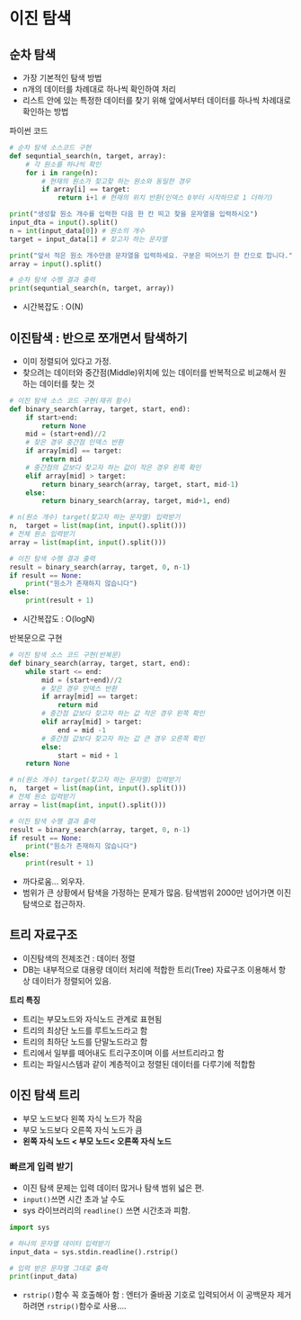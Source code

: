 # 이진 탐색
## 순차 탐색
- 가장 기본적인 탐색 방법
- n개의 데이터를 차례대로 하나씩 확인하여 처리
- 리스트 안에 있는 특정한 데이터를 찾기 위해 앞에서부터 데이터를 하나씩 차례대로 확인하는 방법    

파이썬 코드
```python
# 순차 탐색 소스코드 구현
def sequntial_search(n, target, array):
    # 각 원소를 하나씩 확인
    for i in range(n):
        # 현재의 원소가 찾고핮 하는 원소와 동일한 경우
        if array[i] == target:
            return i+1 # 현재의 위치 반환(인덱스 0부터 시작하므로 1 더하기)

print("생성할 원소 개수를 입력한 다음 한 칸 띄고 찾을 운자열을 입력하시오")
input_dta = input().split()
n = int(input_data[0]) # 원소의 개수
target = input_data[1] # 찾고자 하는 문자열

print("앞서 적은 원소 개수만큼 문자열을 입력하세요. 구분은 띄어쓰기 한 칸으로 합니다.")
array = input().split()

# 순차 탐색 수행 결과 출력
print(sequntial_search(n, target, array))
```
- 시간복잡도 : O(N)


## 이진탐색 : 반으로 쪼개면서 탐색하기
- 이미 정렬되어 있다고 가정.
- 찾으려는 데이터와 중간점(Middle)위치에 있는 데이터를 반복적으로 비교해서 원하는 데이터를 찾는 것
```python
# 이진 탐색 소스 코드 구현(재귀 함수)
def binary_search(array, target, start, end):
    if start>end:
        return None
    mid = (start+end)//2
    # 찾은 경우 중간점 인덱스 반환
    if array[mid] == target:
        return mid
    # 중간점의 값보다 찾고자 하는 값이 작은 경우 왼쪽 확인
    elif array[mid] > target:
        return binary_search(array, target, start, mid-1)
    else:
        return binary_search(array, target, mid+1, end)

# n(원소 개수) target(찾고자 하는 문자열) 입력받기
n,  target = list(map(int, input().split()))
# 전체 원소 입력받기
array = list(map(int, input().split()))

# 이진 탐색 수행 결과 출력
result = binary_search(array, target, 0, n-1)
if result == None:
    print("원소가 존재하지 않습니다")
else:
    print(result + 1)
```
- 시간복잡도 : O(logN)


반복문으로 구현
```python
# 이진 탐색 소스 코드 구현(반복문)
def binary_search(array, target, start, end):
    while start <= end:
        mid = (start+end)//2
        # 찾은 경우 인덱스 반환
        if array[mid] == target:
            return mid
        # 중간점 값보다 찾고자 하는 값 작은 경우 왼쪽 확인
        elif array[mid] > target:
            end = mid -1
        # 중간점 값보다 찾고자 하는 값 큰 경우 오른쪽 확인
        else: 
            start = mid + 1
    return None

# n(원소 개수) target(찾고자 하는 문자열) 입력받기
n,  target = list(map(int, input().split()))
# 전체 원소 입력받기
array = list(map(int, input().split()))

# 이진 탐색 수행 결과 출력
result = binary_search(array, target, 0, n-1)
if result == None:
    print("원소가 존재하지 않습니다")
else:
    print(result + 1)
```

- 까다로움... 외우자.
- 범위가 큰 상황에서 탐색을 가정하는 문제가 많음. 탐색범위 2000만 넘어가면 이진탐색으로 접근하자.


## 트리 자료구조
- 이진탐색의 전제조건 : 데이터 정렬
- DB는 내부적으로 대용량 데이터 처리에 적합한 트리(Tree) 자료구조 이용해서 항상 데이터가 정렬되어 있음.


**트리 특징**
- 트리는 부모노드와 자식노드 관계로 표현됨
- 트리의 최상단 노드를 루트노드라고 함
- 트리의 최하단 노드를 단말노드라고 함
- 트리에서 일부를 떼어내도 트리구조이며 이를 서브트리라고 함
- 트리는 파일시스템과 같이 계층적이고 정렬된 데이터를 다루기에 적합함


## 이진 탐색 트리
- 부모 노드보다 왼쪽 자식 노드가 작음
- 부모 노드보다 오른쪽 자식 노드가 큼
- **왼쪽 자식 노드 < 부모 노드< 오른쪽 자식 노드**

### 빠르게 입력 받기
- 이진 탐색 문제는 입력 데이터 많거나 탐색 범위 넓은 편.
- `input()`쓰면 시간 초과 날 수도
- sys 라이브러리의 `readline()` 쓰면 시간초과 피함.

```python
import sys

# 하나의 문자열 데이터 입력받기
input_data = sys.stdin.readline().rstrip()

# 입력 받은 문자열 그대로 출력
print(input_data)
```
- `rstrip()`함수 꼭 호출해아 함 : 엔터가 줄바꿈 기호로 입력되어서 이 공백문자 제거하려면 `rstrip()`함수로 사용....